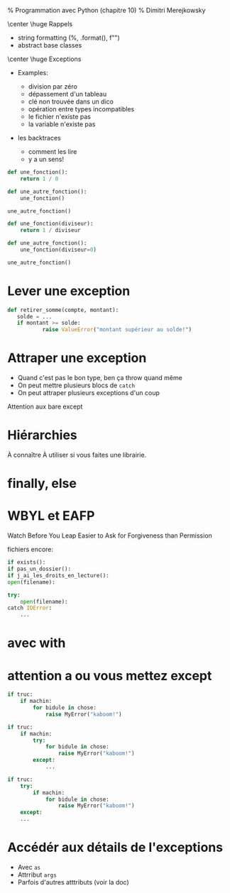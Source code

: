 % Programmation avec Python (chapitre 10)
% Dimitri Merejkowsky

\center \huge Rappels

* string formatting (%, .format(), f"")
* abstract base classes


\center \huge Exceptions

* Examples:
  * division par zéro
  * dépassement d'un tableau
  * clé non trouvée dans un dico
  * opération entre types incompatibles
  * le fichier n'existe pas
  * la variable n'existe pas

* les backtraces
  * comment les lire
  * y a un sens!

```python
def une_fonction():
	return 1 / 0

def une_autre_fonction():
    une_fonction()

une_autre_fonction()
```



```python
def une_fonction(diviseur):
	return 1 / diviseur

def une_autre_fonction():
    une_fonction(diviseur=0)

une_autre_fonction()
```

# Lever une exception

```python
def retirer_somme(compte, montant):
   solde = ...
   if montant >= solde:
           raise ValueError("montant supérieur au solde!")
```

# Attraper une exception

* Quand c'est pas le bon type, ben ça throw quand même
* On peut mettre plusieurs blocs de `catch`
* On peut attraper plusieurs exceptions d'un coup

Attention aux bare except

# Hiérarchies

À connaître
À utiliser si vous faites une librairie.

# finally, else

# WBYL et EAFP

Watch Before You Leap
Easier to Ask for Forgiveness than Permission

fichiers encore:

```python
if exists():
if pas_un_dossier():
if j_ai_les_droits_en_lecture():
open(filename):
```

```python
try:
    open(filename):
catch IOError:
    ...
```


# avec with


# attention a ou vous mettez except

```python
if truc:
    if machin:
        for bidule in chose:
            raise MyError("kaboom!")
````

```python
if truc:
    if machin:
        try:
            for bidule in chose:
                raise MyError("kaboom!")
        except:
        	...

```


```python
if truc:
    try:
        if machin:
            for bidule in chose:
                raise MyError("kaboom!")
    except:
	...

````


# Accédér aux détails de l'exceptions

* Avec `as`
* Attrribut `args`
* Parfois d'autres atttributs (voir la doc)
